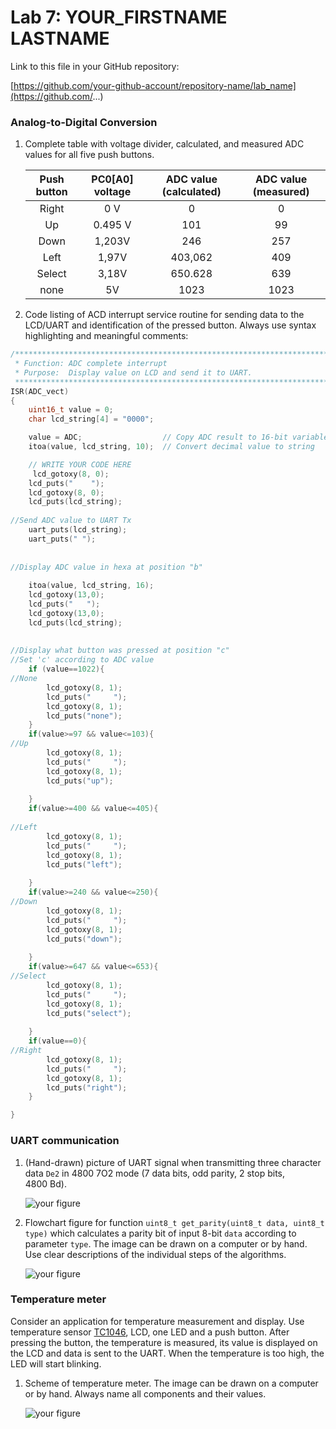 # Lab 7: YOUR_FIRSTNAME LASTNAME

Link to this file in your GitHub repository:

[https://github.com/your-github-account/repository-name/lab_name](https://github.com/...)

### Analog-to-Digital Conversion

1. Complete table with voltage divider, calculated, and measured ADC values for all five push buttons.

   | **Push button** | **PC0[A0] voltage** | **ADC value (calculated)** | **ADC value (measured)** |
   | :-: | :-: | :-: | :-: |
   | Right  | 0&nbsp;V | 0   | 0  |
   | Up     | 0.495&nbsp;V | 101 | 99 |
   | Down   |   1,203V    |   246  | 257 |
   | Left   |  1,97V     |  403,062   | 409 |
   | Select |   3,18V    |  650.628   | 639 |
   | none   |   5V    |  1023   | 1023 |

2. Code listing of ACD interrupt service routine for sending data to the LCD/UART and identification of the pressed button. Always use syntax highlighting and meaningful comments:

```c
/**********************************************************************
 * Function: ADC complete interrupt
 * Purpose:  Display value on LCD and send it to UART.
 **********************************************************************/
ISR(ADC_vect)
{
    uint16_t value = 0;
    char lcd_string[4] = "0000";

    value = ADC;                  // Copy ADC result to 16-bit variable
    itoa(value, lcd_string, 10);  // Convert decimal value to string

    // WRITE YOUR CODE HERE
     lcd_gotoxy(8, 0);
	lcd_puts("    ");
	lcd_gotoxy(8, 0);
	lcd_puts(lcd_string);
		
//Send ADC value to UART Tx
	uart_puts(lcd_string);
	uart_puts(" ");
	
	
//Display ADC value in hexa at position "b"
	
	itoa(value, lcd_string, 16);
	lcd_gotoxy(13,0);
	lcd_puts("   ");
	lcd_gotoxy(13,0);
	lcd_puts(lcd_string);
	
	
//Display what button was pressed at position "c"	
//Set 'c' according to ADC value
	if (value==1022){
//None
		lcd_gotoxy(8, 1);
		lcd_puts("     ");
		lcd_gotoxy(8, 1);
		lcd_puts("none");
	}
	if(value>=97 && value<=103){
//Up
		lcd_gotoxy(8, 1);
		lcd_puts("     ");
		lcd_gotoxy(8, 1);
		lcd_puts("up");
		
	}
	if(value>=400 && value<=405){
		
//Left
		lcd_gotoxy(8, 1);
		lcd_puts("     ");
		lcd_gotoxy(8, 1);
		lcd_puts("left");
		
	}
	if(value>=240 && value<=250){
//Down
		lcd_gotoxy(8, 1);
		lcd_puts("     ");
		lcd_gotoxy(8, 1);
		lcd_puts("down");
		
	}
	if(value>=647 && value<=653){
//Select
		lcd_gotoxy(8, 1);
		lcd_puts("     ");
		lcd_gotoxy(8, 1);
		lcd_puts("select");
		
	}
	if(value==0){
//Right
		lcd_gotoxy(8, 1);
		lcd_puts("     ");
		lcd_gotoxy(8, 1);
		lcd_puts("right");
	}

}
```

### UART communication

1. (Hand-drawn) picture of UART signal when transmitting three character data `De2` in 4800 7O2 mode (7 data bits, odd parity, 2 stop bits, 4800&nbsp;Bd).

   ![your figure]()

2. Flowchart figure for function `uint8_t get_parity(uint8_t data, uint8_t type)` which calculates a parity bit of input 8-bit `data` according to parameter `type`. The image can be drawn on a computer or by hand. Use clear descriptions of the individual steps of the algorithms.

   ![your figure]()

### Temperature meter

Consider an application for temperature measurement and display. Use temperature sensor [TC1046](http://ww1.microchip.com/downloads/en/DeviceDoc/21496C.pdf), LCD, one LED and a push button. After pressing the button, the temperature is measured, its value is displayed on the LCD and data is sent to the UART. When the temperature is too high, the LED will start blinking.

1. Scheme of temperature meter. The image can be drawn on a computer or by hand. Always name all components and their values.

   ![your figure]()
